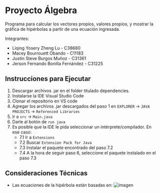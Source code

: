 # Proyecto Álgebra
Programa para calcular los vectores propios, valores propios, y mostrar la gráfica de hipérbolas a partir de una ecuación ingresada.

Integrantes:
- Liqing Yosery Zheng Lu - C38680
- Macey Bourrouett Obando - C11183
- Justin Steve Burgos Muñoz - C31361
- Jerson Fernando Bonilla Fernández - C31225

## Instrucciones para Ejecutar
1. Descargar archivos .jar en el folder titulado dependencies.
2. Instalarse la IDE Visual Studio Code
3. Clonar el repositorio en VS code
4. Agregar los archivos .jar descargados del paso 1 en `EXPLORER` -> `JAVA PROJECTS` -> `Referenced Libraries`
5. Ir a `src` -> `Main.java`
6. Darle al botón de `run java`
7. Es posible que la IDE le pida seleccionar un intérprete/compilador. En ese caso:
   - 7.1 Ir a `Extensions`
   - 7.2 Buscar `Extension Pack for Java`
   - 7.3 Instalar el paquete encontrado del paso 7.2
   - 7.4 A la hora de seguir paso 6, seleccione el paquete instalado en el paso 7.3

## Consideraciones Técnicas
- Las ecuaciones de la hipérbola están basadas en:
![imagen](https://blogs.ugto.mx/rea/wp-content/uploads/sites/71/2023/11/Hiperbola-1.png)
